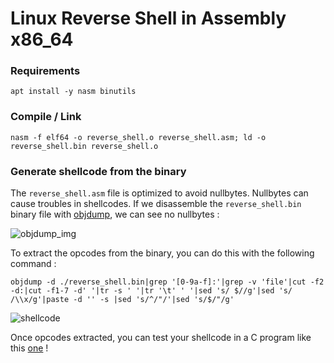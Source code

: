 # Linux Reverse Shell in Assembly x86_64

### Requirements 

```apt install -y nasm binutils```

### Compile / Link

`nasm -f elf64 -o reverse_shell.o reverse_shell.asm; ld -o reverse_shell.bin reverse_shell.o`

### Generate shellcode from the binary

The `reverse_shell.asm` file is optimized to avoid nullbytes. Nullbytes can cause troubles in shellcodes.
If we disassemble the `reverse_shell.bin` binary file with [objdump](https://sourceware.org/binutils/docs/binutils/objdump.html), we can see no nullbytes : 

![objdump_img](img/objdump)

To extract the opcodes from the binary, you can do this with the following command :

```
objdump -d ./reverse_shell.bin|grep '[0-9a-f]:'|grep -v 'file'|cut -f2 -d:|cut -f1-7 -d' '|tr -s ' '|tr '\t' ' '|sed 's/ $//g'|sed 's/ /\\x/g'|paste -d '' -s |sed 's/^/"/'|sed 's/$/"/g'
```

![shellcode](img/extract_shellcode)

Once opcodes extracted, you can test your shellcode in a C program like this [one](https://www.exploit-db.com/exploits/38065) !
